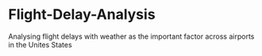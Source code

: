 # Flight-Delay-Analysis
Analysing flight delays with weather as the important factor across airports in the Unites States 
